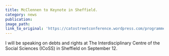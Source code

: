 ```yaml
---
title: McClennen to Keynote in Sheffield.
category: news
publication:
image_path:
link_to_original: 'https://catostreetconference.wordpress.com/programme/'
---
```



I will be speaking on debts and rights at The Interdisciplinary Centre of the Social Sciences (ICoSS) in Sheffield on September 12.